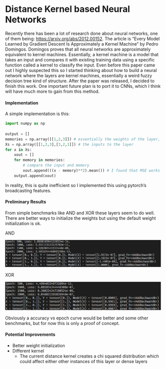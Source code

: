 # Distance Kernel based Neural Networks

Recently there has been a lot of research done about neural networks, one of them being: https://arxiv.org/abs/2012.00152. The article is “Every Model Learned by Gradient Descent Is Approximately a Kernel Machine” by Pedro Domingos. Domingos proves that all neural networks are approximately equivalent to kernel machines. Essentially, a kernel machine is a model that takes an input and compares it with existing training data using a specific function called a kernel to classify the input. Even before this paper came out I highly suspected this so I started thinking about how to build a neural network where the layers are kernel machines, essentially a weird fuzzy decision tree kind of structure. After the paper was released, I decided to finish this work. One important future plan is to port it to CNNs, which I think will have much more to gain from this method. 



#### Implementation

A simple implementation is this: 

```python
import numpy as np

output = []
memories = np.array([[1,2,3]]) # essentially the weights of the layer, this is like its memory
Xs = np.array([[1,2,3],[3,2,1]]) # the inputs to the layer
for x in Xs:
    xout = []
    for memory in memories:
        # compare the input and memory
        xout.append(((x - memory)**2).mean()) # I found that MSE works best
    output.append(xout)
```

In reality, this is quite inefficient so I implemented this using pytorch’s broadcasting features.



#### Preliminary Results

From simple benchmarks like AND and XOR these layers seem to do well. There are better ways to initialize the weights but using the default weight initialization is ok. 

AND

![image-20210314014741655](img\image-20210314014741655.png)

XOR

![image-20210314014821809](img\image-20210314014821809.png)

Obviously a accuracy vs epoch curve would be better and some other benchmarks, but for now this is only a proof of concept.



#### Potential Improvements

- Better weight initialization
- Different kernel
  - The current distance kernel creates a chi squared distribution which could affect either other instances of this layer or dense layers

